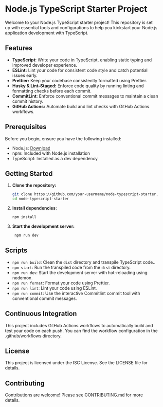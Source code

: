 # Node.js TypeScript Starter Project

Welcome to your Node.js TypeScript starter project! This repository is set up with essential tools and configurations to help you kickstart your Node.js application development with TypeScript.

## Features

- **TypeScript:** Write your code in TypeScript, enabling static typing and improved developer experience.
- **ESLint:** Lint your code for consistent code style and catch potential issues early.
- **Prettier:** Keep your codebase consistently formatted using Prettier.
- **Husky & Lint-Staged:** Enforce code quality by running linting and formatting checks before each commit.
- **CommitLint:** Enforce conventional commit messages to maintain a clean commit history.
- **GitHub Actions:** Automate build and lint checks with GitHub Actions workflows.

## Prerequisites

Before you begin, ensure you have the following installed:

- Node.js: [Download](https://nodejs.org/)
- npm: Included with Node.js installation
- TypeScript: Installed as a dev dependency

## Getting Started

1. **Clone the repository:**

   ```bash
   git clone https://github.com/your-username/node-typescript-starter.git
   cd node-typescript-starter

2. **Install dependencies:**

   ```bash
   npm install
   ```

3. **Start the development server:**

   ```bash
    npm run dev
    ```

## Scripts

- `npm run build`: Clean the `dist` directory and transpile TypeScript code..
- `npm start`: Run the transpiled code from the `dist` directory.
- `npm run dev`: Start the development server with hot-reloading using nodemon.
- `npm run format`: Format your code using Prettier.
- `npm run lint`: Lint your code using ESLint.
- `npm run commit`: Use the interactive Commitlint commit tool with conventional commit messages.

## Continuous Integration

This project includes GitHub Actions workflows to automatically build and test your code on each push. You can find the workflow configuration in the .github/workflows directory.

## License

This project is licensed under the ISC License. See the LICENSE file for details.

## Contributing

Contributions are welcome! Please see [CONTRIBUTING.md](CONTRIBUTING.md) for more details.
